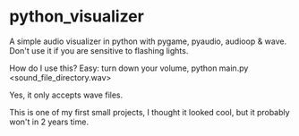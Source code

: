 # python_visualizer
A simple audio visualizer in python with pygame, pyaudio, audioop &amp; wave.
Don't use it if you are sensitive to flashing lights.

How do I use this?
Easy: turn down your volume,
python main.py <sound_file_directory.wav>

Yes, it only accepts wave files.

This is one of my first small projects, I thought it looked cool, but it probably won't in 2 years time.

